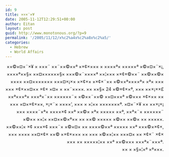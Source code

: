 ```yaml
---
id: 9
title: ×¤×¨×¥
date: 2005-11-12T12:29:51+00:00
author: Eitan
layout: post
guid: http://www.monotonous.org/?p=9
permalink: '/2005/11/12/x%c2%a4x%c2%a8x%c2%a5/'
categories:
  - Hebrew
  - World Affairs
---
```

<p align="right">
  ××©×¤×¨×¥ × ×××¨ ××¨××©××ª ××¢×××× × ××××ª× ×××××ª ×©×¤×¨×¡, ××××ª××§× ××¤××××××§× ×××©×¨××××ª ××¦××× ××¢×©××¨ ××©××©× ×××× ××¤××××××× ×××¤×¡×× ××¢×× ××¢×¨×× ×©××ª××××ª× ×ª× ××× ××× ×¢×××¤×× ×¢× ×¤× × ××¨××××. ×× ××§× 24 ×©×¢××ª, ××× ×××¡××£ ××ª×××ª× ×××ª×¨×× ××××××¨× ×©××¨××© ××¤×××ª ×©××× ×¢××× ×× ××× ×¤××¢×××, ×¡×¨× ××××&#8217;, ××× × ×¦×× ×××××××ª. ×¤×¨×¥ ×× ×××¡×¡ ××× ××××¨×ª× ×××××¢ ××ª ××©× ×ª× ××××× ××ª, ××ª×¨× ××××××¨ ×©×× ××¦× ××¤××©×ª×× ×× ××© ××××× ×©×× ××©× ×× ×××××.<br /> ××©××¦× ×¢ ××××¢ ×××¨× ×©×¤× ×× ××××©××ª ××××× ××ª ×××©××¢×, ××× ×××× ××¤×¢× ××© ××¢×××× ×× ××× ×©××¦×× ×××¤× ×× ×¢×¨ ×¢× ××× ×× ×××××¦×× ××ª ××©××× ×××ª×¨×××ª.<br /> ×× × ×§×¦×ª ×ª×××.
</p>